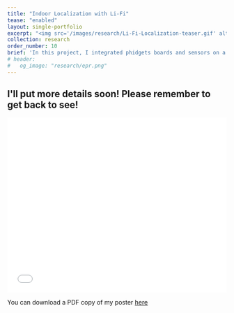 ```yaml
---
title: "Indoor Localization with Li-Fi"
tease: "enabled"
layout: single-portfolio
excerpt: "<img src='/images/research/Li-Fi-Localization-teaser.gif' alt='drawing' width='400px'/>"
collection: research
order_number: 10
brief: 'In this project, I integrated phidgets boards and sensors on a unmanned ground vehicle (UGV), Clearpath Jackal. The UGV localizes itself using Li-Fi. While the vehicle autonomously wonders in the indoor environment, it senses, collects and fuses different types of data (illumination, temperature, humidity, sound, etc.,).'
# header: 
#   og_image: "research/epr.png"
---
```

## I'll put more details soon! Please remember to get back to see!

<iframe src="/files/pdf/talks/RIA_poster.pdf" width="100%" height="400" frameborder="no" border="0" marginwidth="0" marginheight="0"></iframe>

You can download a PDF copy of my poster [here](/files/pdf/talks/RIA_poster.pdf)
